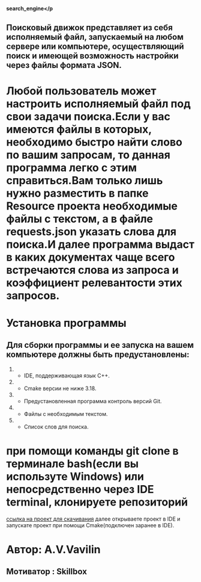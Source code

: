 #  <p style="font-size:14px;">search_engine</p 
## Поисковый движок представляет из себя исполняемый файл, запускаемый на любом сервере или компьютере, осуществляющий поиск и имеющей возможность настройки через файлы формата JSON.
# Любой пользователь может настроить исполняемый файл под свои задачи поиска.Если у вас имеются файлы в которых, необходимо быстро найти слово по вашим запросам, то данная программа легко с этим справиться.Вам только лишь нужно разместить в папке Resource проекта необходимые файлы с текстом, а в файле requests.json указать слова для поиска.И далее программа выдаст в каких документах чаще всего встречаются слова из запроса и коэффициент релевантости этих запросов.
# Установка программы
## Для сборки программы и ее запуска на вашем компьютере должны быть предустановлены:
1. - IDE, поддерживающая язык С++.
2. - Cmake версии не ниже 3.18.
3. - Предустановленная программа контроль версий Git.
3. - Файлы с необходимым текстом.
4. - Список слов для поиска.
# при помощи команды git clone в терминале bash(если вы используте Windows) или непосредственно через IDE terminal, клонируете репозиторий 
[ссылка на проект для скачивания](https://github.com/Andrew16363/search_engine) далее открываете проект в IDE и запускате проект при помощи Cmake(подключен заранее в IDE). 

# Автор: A.V.Vavilin
## Мотиватор : Skillbox
